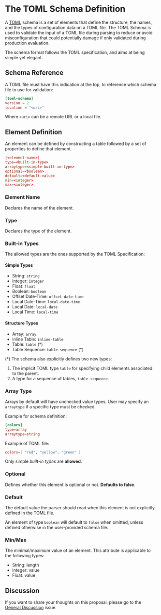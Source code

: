 # The TOML Schema Definition

A [TOML](https://github.com/toml-lang/toml) schema is a set of elements that define the structure, the names, and the types of configuration data on a TOML file. The TOML Schema is used to validate the input of a TOML file during parsing to reduce or avoid misconfiguration that could potentially damage if only validated during production evaluation.

The schema format follows the TOML specification, and aims at being simple yet elegant.

## Schema Reference

A TOML file must have this indication at the top, to reference which schema file to use for validation:

```toml
[toml-schema]
version = 2
location = "<uri>"
```

Where `<uri>` can be a remote URL or a local file.

## Element Definition

An element can be defined by constructing a table followed by a set of properties to define that element.

```toml
[<element-name>]
type=<built-in-type>
arraytype=<simple-built-in-type>
optional=<boolean>
default=<default-value>
min=<integer>
max=<integer>
```

### Element Name

Declares the name of the element.

### Type

Declares the type of the element.

### Built-in Types

The allowed types are the ones supported by the TOML Specification:

#### Simple Types

- String: `string`
- Integer: `integer`
- Float: `float`
- Boolean: `boolean`
- Offset Date-Time: `offset-date-time`
- Local Date-Time: `local-date-time`
- Local Date: `local-date`
- Local Time: `local-time`

#### Structure Types

- Array: `array`
- Inline Table: `inline-table`
- Table: `table` (*)
- Table Sequence: `table-sequence` (*)

(*) The schema also explicitly defines two new types:

1. The implicit TOML type `table` for specifying child elements associated to the parent.
1. A type for a sequence of tables, `table-sequence`.

### Array Type

Arrays by default will have unchecked value types. User may specify an `arraytype` if a specific type must be checked.

Example for schema definition:

```toml
[colors]
type=array
arraytype=string
```

Example of TOML file:

```toml
colors=[ "red", "yellow", "green" ]
```

Only simple *built-in types* are **allowed**.

### Optional

Defines whether this element is optional or not. **Defaults to false**.

### Default

The default value the parser should read when this element is not explicitly defined in the TOML file.

An element of type `boolean` will default to `false` when omitted, unless defined otherwise in the user-provided schema file.

### Min/Max

The minimal/maximum value of an element. This attribute is applicable to the following types:

- String: length
- Integer: value
- Float: value

## Discussion

If you want to share your thoughts on this proposal, please go to the [General Discussion](https://github.com/brunoborges/toml-schema/issues/1) issue.
